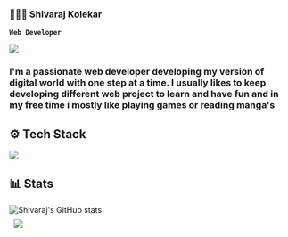 ### 👨🏻‍💻 Shivaraj Kolekar

**`Web Developer`**

<img src="https://komarev.com/ghpvc/?username=Shivaraj-Kolekar&color=red"/>

### I'm a passionate web developer developing my version of digital world with one step at a time. I usually likes to keep developing different web project to learn and have fun and in my free time i mostly like playing games or reading manga's 



<!--
<h3>🧰 Languages :</h3>
<img align="left" alt="HTML5" width="30px" src="https://cdn.jsdelivr.net/gh/devicons/devicon/icons/html5/html5-original.svg" style="padding-right:10px;" />
<img align="left" alt="CSS3" width="30px" src="https://cdn.jsdelivr.net/gh/devicons/devicon/icons/css3/css3-original.svg" style="padding-right:10px;" />
<img align="left" alt="JAVASCRIPT" width="30px" src="https://cdn.jsdelivr.net/gh/devicons/devicon/icons/javascript/javascript-original.svg" style="padding-right:10px;" />
<img align="left" alt="" width="30px" src="https://cdn.jsdelivr.net/gh/devicons/devicon/icons/python/python-original.svg" style="padding-right:10px;" />
<img align="left" alt="" width="30px" src="https://cdn.jsdelivr.net/gh/devicons/devicon@latest/icons/cplusplus/cplusplus-original.svg" />
<img align="left" alt="" width="30px" src="cc" style="padding-right:10px;" />
<br>
<br>
<h3>🧰 Tools :</h3>
<img align="left" alt="" width="30px" src="https://cdn.jsdelivr.net/gh/devicons/devicon/icons/mysql/mysql-original-wordmark.svg" style="padding-right:10px;" />
<img align="left" alt="" width="30px" src="https://cdn.jsdelivr.net/gh/devicons/devicon@v2.15.1/devicon.min.css" style="padding-right:10px;" />
<img align="left" alt="" width="30px" src="https://cdn.jsdelivr.net/gh/devicons/devicon/icons/arduino/arduino-original-wordmark.svg" style="padding-right:10px;" />
<img align="left" alt="" width="30px" src="https://cdn.jsdelivr.net/gh/devicons/devicon/icons/tailwindcss/tailwindcss-plain.svg" style="padding-right:10px;" />
<img align="left" alt="" width="30px" src="https://cdn.jsdelivr.net/gh/devicons/devicon/icons/blender/blender-original.svg" style="padding-right:10px;" />
<img align="left" alt="" width="30px" src="https://cdn.jsdelivr.net/gh/devicons/devicon@v2.15.1/devicon.min.css" style="padding-right:10px;" />
<img align="left" alt="" width="30px"  src="https://cdn.jsdelivr.net/gh/devicons/devicon@latest/icons/nodejs/nodejs-original-wordmark.svg" />
<img   align="left" alt="" width="30px" src="https://cdn.jsdelivr.net/gh/devicons/devicon@latest/icons/express/express-original.svg" />
<img  align="left" alt="" width="30px" src="https://cdn.jsdelivr.net/gh/devicons/devicon@latest/icons/mongodb/mongodb-original.svg"  />
<img   align="left" alt="" width="30px" src="https://cdn.jsdelivr.net/gh/devicons/devicon@latest/icons/netlify/netlify-original.svg" />
<img  align="left" alt="" width="30px" src="https://cdn.jsdelivr.net/gh/devicons/devicon@latest/icons/vercel/vercel-original.svg" />
<img    align="left" alt="" width="30px" src="https://cdn.jsdelivr.net/gh/devicons/devicon@latest/icons/npm/npm-original-wordmark.svg" />
<img  align="left" alt="" width="30px"  src="https://cdn.jsdelivr.net/gh/devicons/devicon@latest/icons/postman/postman-original.svg" />
<img  align="left" alt="" width="30px" src="https://cdn.jsdelivr.net/gh/devicons/devicon@latest/icons/supabase/supabase-original.svg" />
<img align="left" alt="" width="30px" src="https://cdn.jsdelivr.net/gh/devicons/devicon@latest/icons/bootstrap/bootstrap-original.svg" style="padding-right:10px;" />
<img align="left" alt="" width="30px" src="https://cdn.jsdelivr.net/gh/devicons/devicon@latest/icons/flask/flask-original.svg" style="padding-right:10px;" />
<img align="left" alt="" width="30px" src="https://cdn.jsdelivr.net/gh/devicons/devicon@latest/icons/googlecloud/googlecloud-original.svg" style="padding-right:10px;" />
<img align="left" alt="" width="30px" src="https://cdn.jsdelivr.net/gh/devicons/devicon@latest/icons/pandas/pandas-original-wordmark.svg" style="padding-right:10px;" />
<img align="left" alt="" width="30px" src="https://cdn.jsdelivr.net/gh/devicons/devicon@latest/icons/vscode/vscode-original.svg" style="padding-right:10px;" />
<img    align="left" alt="" width="30px" src="https://cdn.jsdelivr.net/gh/devicons/devicon@latest/icons/figma/figma-original.svg" />
<img align="left" alt="" width="30px" src="https://cdn.jsdelivr.net/gh/devicons/devicon@latest/icons/github/github-original.svg" />
          -->
  

## ⚙️ Tech Stack


<p align="">

<a href="https://skillicons.dev">
  <img src="https://skillicons.dev/icons?i=mongodb,nodejs,react,cpp,mysql,supabase,postgresql,py,nextjs,express,tailwind,html,css,js,ts,postman,vite,vercel,netlify,github,npm,git,flask,docker,replit,vscode,matlab,blender,linux,figma,md," />
</a>
</p>

## 📊 Stats

<div style="display: grid; grid-template-columns: 1fr 1fr; gap: 12px;">
  <img src="https://github-readme-stats.vercel.app/api?username=Shivaraj-Kolekar&show_icons=true&theme=tokyonight" alt="Shivaraj's GitHub stats">

          
</div>




<a href="https://github.com/Shivaraj-Kolekar">
  <img align="center" style="margin:0.5rem" src="https://github-readme-stats.vercel.app/api/top-langs/?username=Shivaraj-Kolekar&size_weight=0&count_weight=1&hide=html,css,jupyter%20notebook,purebasic&langs_count=5&layout=compact&theme=tokyonight" />
</a>
<br>
<br>






<!--
**Shivaraj-Kolekar/Shivaraj-Kolekar** is a ✨ _special_ ✨ repository because its `README.md` (this file) appears on your GitHub profile.

Here are some ideas to get you started:

- 🔭 I’m currently working on ...
- 🌱 I’m currently learning ...
- 👯 I’m looking to collaborate on ...
- 🤔 I’m looking for help with ...
- 💬 Ask me about ...
- 📫 How to reach me: ...
- 😄 Pronouns: ...
- ⚡ Fun fact: ...
-->

